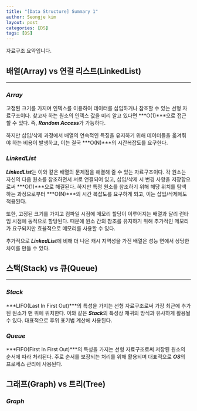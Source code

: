 ```yaml
---
title: "[Data Structure] Summary 1"
author: Seongje kim
layout: post
categories: [DS]
tags: [DS]
---
```

<style>
    blockquote {
        font-size:12pt;
		padding-bottom:0.1px;
        margin-bottom:40px;
    }

	img {
		margin-left:15px;
		margin-right:30px;
		max-width:100%;
		heght:auto;
	}
</style>

자료구조 요약입니다.

## 배열(Array) vs 연결 리스트(LinkedList)
---

### ***Array***

고정된 크기를 가지며 인덱스를 이용하여 데이터를 삽입하거나 참조할 수 있는 선형 자료구조이다.
찾고자 하는 원소의 인덱스 값을 미리 알고 있다면 ***O(1)***으로 접근할 수 있다.
즉, ***Random Access***가 가능하다.

하지만 삽입/삭제 과정에서 배열의 연속적인 특징을 유지하기 위해 데이터들을 옮겨줘야 하는 비용이 발생하고,
이는 결국 ***O(N)***의 시간복잡도를 요구한다.

### ***LinkedList***

***LinkedList***는 이와 같은 배열의 문제점을 해결해 줄 수 있는 자료구조이다.
각 원소는 자신의 다음 원소를 참조하면서 서로 연결되어 있고, 삽입/삭제 시 변경 사항을 저장함으로써 ***O(1)***으로 해결된다.
하지만 특정 원소를 참조하기 위해 해당 위치를 탐색하는 과정으로부터 ***O(N)***의 시간 복잡도를 요구하게 되고, 이는 삽입/삭제에도 적용된다.

또한, 고정된 크기를 가지고 컴파일 시점에 메모리 할당이 이루어지는 배열과 달리 런타임 시점에 동적으로 할당된다.
때문에 원소 간의 참조를 유지하기 위해 추가적인 메모리가 요구되지만 효율적으로 메모리를 사용할 수 있다.

추가적으로 ***LinkedList***에 비해 더 나은 캐시 지역성을 가진 배열은 성능 면에서 상당한 차이를 만들 수 있다.

## 스택(Stack) vs 큐(Queue)
---

### ***Stack***

***LIFO(Last In First Out)***의 특성을 가지는 선형 자료구조로써 가장 최근에 추가된 원소가 맨 위에 위치한다.
이와 같은 ***Stack***의 특성상 재귀의 방식과 유사하게 활용될 수 있다.
대표적으로 후위 표기법 계산에 사용된다.

### ***Queue***

***FIFO(First In First Out)***의 특성을 가지는 선형 자료구조로써 저장된 원소의 순서에 따라 처리된다.
주로 순서를 보장되는 처리를 위해 활용되며 대표적으로 ***OS***의 프로세스 관리에 사용된다.

## 그래프(Graph) vs 트리(Tree)

### ***Graph***
